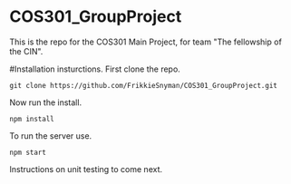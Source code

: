 # COS301_GroupProject
This is the repo for the COS301 Main Project, for team "The fellowship of the CIN".

#Installation insturctions.
First clone the repo.
```
git clone https://github.com/FrikkieSnyman/COS301_GroupProject.git
```
Now run the install.
```
npm install
```
To run the server use.
```
npm start
```
Instructions on unit testing to come next.
